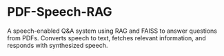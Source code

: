 # PDF-Speech-RAG
A speech-enabled Q&amp;A system using RAG and FAISS to answer questions from PDFs. Converts speech to text, fetches relevant information, and responds with synthesized speech.
